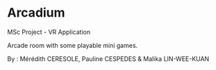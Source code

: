 # Arcadium
MSc Project - VR Application

Arcade room with some playable mini games.

By : Mérédith CERESOLE, Pauline CESPEDES & Malika LIN-WEE-KUAN
